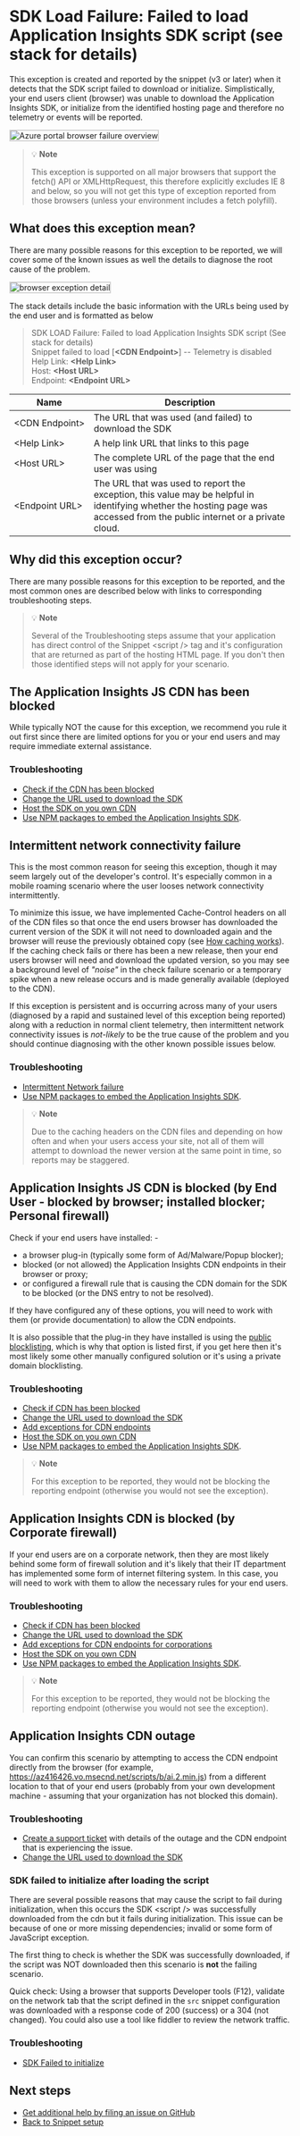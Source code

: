 # SDK Load Failure: Failed to load Application Insights SDK script (see stack for details)

This exception is created and reported by the snippet (v3 or later) when it detects that the SDK script failed to download or initialize. Simplistically, your end users client (browser) was unable to download the Application Insights SDK, or initialize from the identified hosting page and therefore no telemetry or events will be reported.

<p><img src="./media/sdk-load-failure-overview.png" alt="Azure portal browser failure overview" style="border: lightgray 2px solid" /></p>

> :bulb: **Note**
>
> This exception is supported on all major browsers that support the fetch() API or XMLHttpRequest, this therefore explicitly excludes IE 8 and below, so you will not get this type of exception reported from those browsers (unless your environment includes a fetch polyfill).

## What does this exception mean?

There are many possible reasons for this exception to be reported, we will cover some of the known issues as well the details to diagnose the root cause of the problem.

<p><img src="./media/sdk-load-failure-exception.png" alt="browser exception detail" style="border: lightgray 2px solid" /></p>

The stack details include the basic information with the URLs being used by the end user and is formatted as below

> SDK LOAD Failure: Failed to load Application Insights SDK script (See stack for details)<br />
> Snippet failed to load [__&lt;CDN&nbsp;Endpoint&gt;__] -- Telemetry is disabled<br />
> Help Link: __&lt;Help&nbsp;Link&gt;__<br />
> Host: __&lt;Host&nbsp;URL&gt;__<br />
> Endpoint: __&lt;Endpoint&nbsp;URL&gt;__<br />

| Name | Description
|----------------------|------------
| &lt;CDN&nbsp;Endpoint&gt; | The URL that was used (and failed) to download the SDK
| &lt;Help&nbsp;Link&gt;    | A help link URL that links to this page
| &lt;Host&nbsp;URL&gt;     | The complete URL of the page that the end user was using
| &lt;Endpoint&nbsp;URL&gt; | The URL that was used to report the exception, this value may be helpful in identifying whether the hosting page was accessed from the public internet or a private cloud.

## Why did this exception occur?

There are many possible reasons for this exception to be reported, and the most common ones are described below with links to corresponding troubleshooting steps.

> :bulb: **Note**
>
> Several of the Troubleshooting steps assume that your application has direct control of the Snippet &lt;script /&gt; tag and it's configuration that are returned as part of the hosting HTML page. If you don't then those identified steps will not apply for your scenario.

## The Application Insights JS CDN has been blocked

While typically NOT the cause for this exception, we recommend you rule it out first since there are limited options for you or your end users and may require immediate external assistance.

### Troubleshooting

- [Check if the CDN has been blocked](SdkLoadFailureSteps.md#cdn-blocked)
- [Change the URL used to download the SDK](SdkLoadFailureSteps.md#change-the-cdn-endpoint)
- [Host the SDK on you own CDN](SdkLoadFailureSteps.md#host-sdk)
- [Use NPM packages to embed the Application Insights SDK](SdkLoadFailureSteps.md#use-npm).

## Intermittent network connectivity failure

This is the most common reason for seeing this exception, though it may seem largely out of the developer's control. It's especially common in a mobile roaming scenario where the user looses network connectivity intermittently.

To minimize this issue, we have implemented Cache-Control headers on all of the CDN files so that once the end users browser has downloaded the current version of the SDK it will not need to downloaded again and the browser will reuse the previously obtained copy (see [How caching works](https://docs.microsoft.com/azure/cdn/cdn-how-caching-works)). If the caching check fails or there has been a new release, then your end users browser will need and download the updated version, so you may see a background level of _"noise"_ in the check failure scenario or a temporary spike when a new release occurs and is made generally available (deployed to the CDN).

If this exception is persistent and is occurring across many of your users (diagnosed by a rapid and sustained level of this exception being reported) along with a reduction in normal client telemetry, then intermittent network connectivity issues is _not-likely_ to be the true cause of the problem and you should continue diagnosing with the other known possible issues below.

### Troubleshooting

- [Intermittent Network failure](SdkLoadFailureSteps.md#intermittent-network-failure)
- [Use NPM packages to embed the Application Insights SDK](SdkLoadFailureSteps.md#use-npm).

> :bulb: **Note**
>
> Due to the caching headers on the CDN files and depending on how often and when your users access your site, not all of them will attempt to download the newer version at the same point in time, so reports may be staggered.

## Application Insights JS CDN is blocked (by End User - blocked by browser; installed blocker; Personal firewall)

Check if your end users have installed: -
- a browser plug-in (typically some form of Ad/Malware/Popup blocker);
- blocked (or not allowed) the Application Insights CDN endpoints in their browser or proxy; 
- or configured a firewall rule that is causing the CDN domain for the SDK to be blocked (or the DNS entry to not be resolved).

If they have configured any of these options, you will need to work with them (or provide documentation) to allow the CDN endpoints.

It is also possible that the plug-in they have installed is using the [public blocklisting](SdkLoadFailureSteps.md#cdn-blocked), which is why that option is listed first, if you get here then it's most likely some other manually configured solution or it's using a private domain blocklisting.

### Troubleshooting

- [Check if CDN has been blocked](SdkLoadFailureSteps.md#cdn-blocked)
- [Change the URL used to download the SDK](SdkLoadFailureSteps.md#change-the-cdn-endpoint)
- [Add exceptions for CDN endpoints](SdkLoadFailureSteps.md#add-exceptions-for-cdn-endpoints)
- [Host the SDK on you own CDN](SdkLoadFailureSteps.md#host-sdk)
- [Use NPM packages to embed the Application Insights SDK](SdkLoadFailureSteps.md#use-npm).

> :bulb: **Note**
>
> For this exception to be reported, they would not be blocking the reporting endpoint (otherwise you would not see the exception).

## Application Insights CDN is blocked (by Corporate firewall)

If your end users are on a corporate network, then they are most likely behind some form of firewall solution and it's likely that their IT department has implemented some form of internet filtering system. In this case, you will need to work with them to allow the necessary rules for your end users.

### Troubleshooting

- [Check if CDN has been blocked](SdkLoadFailureSteps.md#cdn-blocked)
- [Change the URL used to download the SDK](SdkLoadFailureSteps.md#change-the-cdn-endpoint)
- [Add exceptions for CDN endpoints for corporations](SdkLoadFailureSteps.md#corporate-exceptions-for-cdn-endpoints)
- [Host the SDK on you own CDN](SdkLoadFailureSteps.md#host-sdk)
- [Use NPM packages to embed the Application Insights SDK](SdkLoadFailureSteps.md#use-npm).

> :bulb: **Note**
>
> For this exception to be reported, they would not be blocking the reporting endpoint (otherwise you would not see the exception).

## Application Insights CDN outage

You can confirm this scenario by attempting to access the CDN endpoint directly from the browser (for example, https://az416426.vo.msecnd.net/scripts/b/ai.2.min.js) from a different location to that of your end users (probably from your own development machine - assuming that your organization has not blocked this domain).

### Troubleshooting

- [Create a support ticket](https://azure.microsoft.com/support/create-ticket/) with details of the outage and the CDN endpoint that is experiencing the issue. 
- [Change the URL used to download the SDK](SdkLoadFailureSteps.md#change-the-cdn-endpoint)

### SDK failed to initialize after loading the script

There are several possible reasons that may cause the script to fail during initialization, when this occurs the SDK &lt;script /&gt; was successfully downloaded from the cdn but it fails during initialization. This issue can be because of one or more missing dependencies; invalid or some form of JavaScript exception.

The first thing to check is whether the SDK was successfully downloaded, if the script was NOT downloaded then this scenario is __not__ the failing scenario.

Quick check: Using a browser that supports Developer tools (F12), validate on the network tab that the script defined in the ```src``` snippet configuration was downloaded with a response code of 200 (success) or a 304 (not changed). You could also use a tool like fiddler to review the network traffic.

### Troubleshooting

- [SDK Failed to initialize](SdkLoadFailureSteps.md#sdk-failed-to-initialize)

## <a name="next"></a> Next steps
* [Get additional help by filing an issue on GitHub](https://github.com/Microsoft/ApplicationInsights-JS/issues)
* [Back to Snippet setup](../README.md#reporting-script-load-failures)

